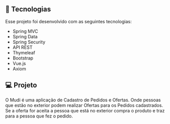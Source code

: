 
## 🚀 Tecnologias

Esse projeto foi desenvolvido com as seguintes tecnologias:

- Spring MVC
- Spring Data
- Spring Security
- API REST
- Thymeleaf
- Bootstrap
- Vue.js
- Axiom

## 💻 Projeto

O Mudi é uma aplicação de Cadastro de Pedidos e Ofertas.
Onde pessoas que estão no exterior podem realizar Ofertas para os Pedidos cadastrados.
Se a oferta for aceita a pessoa que está no exterior compra o produto e traz para a pessoa que fez o pedido.